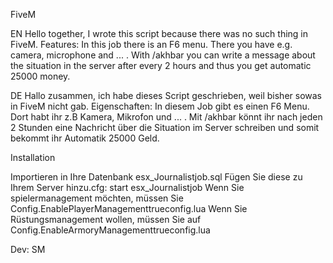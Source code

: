 FiveM

EN
Hello together, I wrote this script because there was no such thing in FiveM. Features: In this job there is an F6 menu. There you have e.g. camera, microphone and ... . With /akhbar you can write a message about the situation in the server after every 2 hours and thus you get automatic 25000 money.

DE
Hallo zusammen, ich habe dieses Script geschrieben, weil bisher sowas in FiveM nicht gab. Eigenschaften: In diesem Job gibt es einen F6 Menu. Dort habt ihr z.B Kamera, Mikrofon und ... . Mit /akhbar könnt ihr nach jeden 2 Stunden eine Nachricht über die Situation im Server schreiben und somit bekommt ihr Automatik 25000 Geld.

Installation

Importieren in Ihre Datenbank esx_Journalistjob.sql Fügen Sie diese zu Ihrem Server hinzu.cfg: start esx_Journalistjob Wenn Sie spielermanagement möchten, müssen Sie Config.EnablePlayerManagementtrueconfig.lua Wenn Sie Rüstungsmanagement wollen, müssen Sie auf Config.EnableArmoryManagementtrueconfig.lua

Dev: SM
